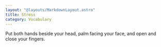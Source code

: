 ```yaml
---
layout: "@layouts/MarkdownLayout.astro"
title: Stress
category: Vocabulary
---
```


Put both hands beside your head,
palm facing your face, and open and close your fingers.
